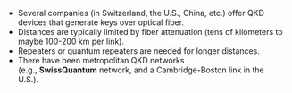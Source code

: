 - Several companies (in Switzerland, the U.S., China, etc.) offer QKD devices that generate keys over optical fiber.
- Distances are typically limited by fiber attenuation (tens of kilometers to maybe 100-200 km per link).
- Repeaters or quantum repeaters are needed for longer distances.
- There have been metropolitan QKD networks (e.g., **SwissQuantum** network, and a Cambridge-Boston link in the U.S.).